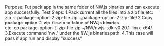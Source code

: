 Purpose: Put pack app in the same folder of NW.js binaries and can execute app successfully. 
Test Steps:
           1.Pack current all the files into a zip file
             etc: zip -r package-option-2-zip-file.zip ../package-option-2-zip-file/
           2.Copy package-option-2-zip-file.zip to folder of NW.js binaries              
             etc: cp package-option-2-zip-file.zip ~/NW/nwjs-sdk-v0.20.1-linux-x64/ 
           3.Execute command 'nw .' under the NW.js binaries path.
           4.This case will pass if app run and display "success".
